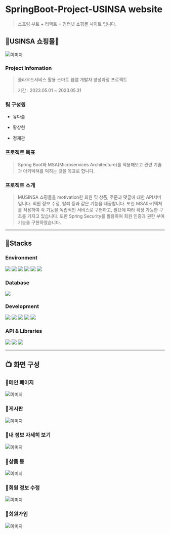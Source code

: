 # SpringBoot-Project-USINSA website



>스프링 부트 + 리액트 = 인터넷 쇼핑몰 사이트 입니다.



## :necktie:USINSA 쇼핑몰:necktie:

![이미지](https://postfiles.pstatic.net/MjAyMzA4MTFfMTQ0/MDAxNjkxNzI4MzE5MDIz.lQBIoC_JQuehHFp3qvGjMw1DovAsSXqEk99tKUSgu5Eg.h65vwC2lPV5kaeu-1KZ_AP4V4cfEFe_U5sg36IaPMsgg.PNG.6651155/mmmm.png?type=w773)

### Project Infomation


>클라우드서비스 활용 스마트 웹앱 개발자 양성과정 프로젝트
>
>
>기간 : 2023.05.01 ~ 2023.05.31




### 팀 구성원


- 유다솜 

- 황상현

- 정재관

  
### 프로젝트 목표



>Spring Boot와 MSA(Microservices Architecture)를 적용해보고 관련 기술과 아키텍쳐를 익히는 것을 목표로 합니다.


### 프로젝트 소개


>MUSINSA 쇼핑몰을 motivation한 회원 및 상품, 주문과 댓글에 대한 API서버입니다. 회원 정보 수정, 탈퇴 등과 같은 기능을 제공합니다. 또한 MSA아키텍처를 적용하여 각 기능을 독립적인 서비스로 구현하고, 필요에 따라 확장 가능한 구조를 가지고 있습니다. 또한 Spring Security를 활용하여 회원 인증과 권한 부여 기능을 구현하였습니다.


---


## :running:Stacks


### Environment



<div align="left">
<img src="https://img.shields.io/badge/VisualStudioCode-007ACC?style=flat&logo=VisualStudioCode&logoColor=white"/>
<img src="https://img.shields.io/badge/Eclipse IDE-2C2255?style=flat&logo=Eclipse IDE&logoColor=white"/>
<img src="https://img.shields.io/badge/Git-F05032?style=flat&logo=Git&logoColor=white"/>
<img src="https://img.shields.io/badge/GitHub-181717?style=flat&logo=GitHub&logoColor=white"/>
<img src="https://img.shields.io/badge/Window10-0078D6?style=flat&logo=Window10&logoColor=white"/>
<img src="https://img.shields.io/badge/ApacheMaven-C71A36?style=flat&logo=ApacheMaven&logoColor=white" />
</div>



### Database


<img src="https://img.shields.io/badge/MySQL-4479A1?style=flat&logo=MySQL&logoColor=white" />


### Development



<div align="left">
<img src="https://img.shields.io/badge/JavaScript-F7DF1E?style=flat&logo=JavaScript&logoColor=white"/>
<img src="https://img.shields.io/badge/React-61DAFB?style=flat&logo=React&logoColor=white"/>
<img src="https://img.shields.io/badge/Bootstrap-7952B3?style=flat&logo=Bootstrap&logoColor=white"/>
<img src="https://img.shields.io/badge/HTML5-E34F26?style=flat&logo=HTML5&logoColor=white"/>
<img src="https://img.shields.io/badge/CSS-1572B6?style=flat&logo=CSS&logoColor=white"/>
</div>


### API & Libraries




<div align="left">
<img src="https://img.shields.io/badge/SpringBoot-6DB33F?style=flat&logo=SpringBoot&logoColor=white"/>
<img src="https://img.shields.io/badge/ApacheTomcat-F8DC75?style=flat&logo=ApacheTomcat&logoColor=white"/>
<img src="https://img.shields.io/badge/springsecurity-6DB33F?style=flat&logo=springsecurity&logoColor=white"/>
</div>



---

##  :tv: 화면 구성



### :deciduous_tree:메인 페이지



![이미지](https://postfiles.pstatic.net/MjAyMzA4MTFfNzEg/MDAxNjkxNzM1ODA3NDQ2.F-TbuLRV_58LIbMHH4DJuZtMw9Zehe1kh5f51jCLm0Yg.YF3s5L1CASLNzzc9pOYHlizYUpB_gkRhzB5HdXY_eN4g.PNG.6651155/main.png?type=w773)




### :deciduous_tree:게시판



![이미지](https://postfiles.pstatic.net/MjAyMzA4MTFfNDgg/MDAxNjkxNzM1MzQxNTU2.EYX5zi984mfasjaYqsRkI0bXCu_jNbNNgVGGvGpQpCsg.ODYVr--0QshlUB6HCYYj5IDR5t10PaVPgJtpaXkejXcg.PNG.6651155/%EA%B2%8C%EC%8B%9C%ED%8C%90.png?type=w773)





### :deciduous_tree:내 정보 자세히 보기



![이미지](https://postfiles.pstatic.net/MjAyMzA4MTFfMjgw/MDAxNjkxNzM1ODI3ODY1.Ddu7vRfw3X0fBBcOIvb7kvMI67IDJK3Xk0muDD41Wk0g.eG357iPLCOv2Q5G-JW7D_0h_eeP7tQJpnnLVWhlFYpMg.PNG.6651155/%EB%82%B4%EC%A0%95%EB%B3%B4.png?type=w773)





### :deciduous_tree:상품 등



![이미지](https://postfiles.pstatic.net/MjAyMzA4MTFfODIg/MDAxNjkxNzM1ODM5Njg1.WOomm3VKv8_0154hQtMx2Lf-LAxorGqQf6fSuR2H4Isg.UcZBx7xoL66LZ_J_IMzELjolIzt1Ea9npfSAhRG1Ax8g.PNG.6651155/%EC%83%81%ED%92%88%EB%93%B1%EB%A1%9D.png?type=w773)





### :deciduous_tree:회원 정보 수정



![이미지](https://postfiles.pstatic.net/MjAyMzA4MTFfMTE5/MDAxNjkxNzM1ODc1MTU5.KOz-RpxsTlRvIC9uYqeuGOkoqjjIphq0cXy6XBP-zwYg.26ebA4BISKWcxL2n_Izg_OCZxoDXRTRcKWxRwFzfqfIg.PNG.6651155/%EC%88%98%EC%A0%95.png?type=w773)




### :deciduous_tree:회원가입



![이미지](https://postfiles.pstatic.net/MjAyMzA4MTFfMTM1/MDAxNjkxNzM1ODg0Njk4.6ui6DIgsSpDT2fsmqf_UyeRs_UkHJgVLPXjFxU1YFYog.tAPIrkXDJ8HYCM4ZRvACRELdfdqjt2L_h7OtYNgX5HUg.PNG.6651155/%ED%9A%8C%EC%9B%90%EA%B0%80%EC%9E%85.png?type=w773)

